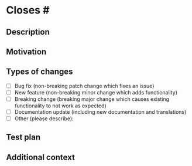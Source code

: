 # Closes #<!-- GitHub issue number that this pull request closes. Pull requests without a reference to a GitHub issue may be closed. -->

## Description

<!-- Provide a clear and concise description of the changes made in this pull request. -->

## Motivation

<!-- Explain why these changes are needed. -->

## Types of changes

<!-- Indicate what types of changes are in this pull request. Put an `x` in all the boxes that apply: -->

- [ ] Bug fix (non-breaking patch change which fixes an issue)
- [ ] New feature (non-breaking minor change which adds functionality)
- [ ] Breaking change (breaking major change which causes existing functionality to not work as expected)
- [ ] Documentation update (including new documentation and translations)
- [ ] Other (please describe):

## Test plan

<!-- Describe how the changes were tested. -->

## Additional context

<!-- Explain any alternatives you considered and why you chose your specific implementation. Be sure to link to any relevant discussions or resources. -->
